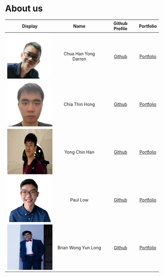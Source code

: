 # About us

Display |         Name         |             Github Profile             | Portfolio 
--------|:--------------------:|:--------------------------------------:|:---------:
![](team/chuahanyongdarren.png) | Chua Han Yong Darren | [Github](https://github.com/chydarren) | [Portfolio](team/chuahanyongdarren.md)
![](team/chiathinhong.png) |    Chia Thin Hong    |   [Github](https://github.com/wcwy)    | [Portfolio](team/wcwy.md)
![](team/yongchinhan.jpg) |    Yong Chin Han     | [Github](https://github.com/chinhan99) | [Portfolio](team/yongchinhan.md)
![](team/paulsolomonlowsien.png) |       Paul Low       | [Github](https://github.com/paullowse) | [Portfolio](team/paullow.md)
![](team/brianwongyunlong.png) | Brian Wong Yun Long  | [Github](https://github.com/brian-vb)  | [Portfolio](team/brianwongyunlong.md)

